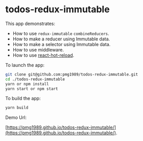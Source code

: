 # todos-redux-immutable

This app demonstrates:

* How to use `redux-immutable` `combineReducers`.
* How to make a reducer using Immutable data.
* How to make a selector using Immutable data.
* How to use middleware.
* How to use [react-hot-reload](https://github.com/gaearon/react-hot-loader).

To launch the app:

```bash
git clone git@github.com:pmg1989/todos-redux-immutable.git
cd ./todos-redux-immutable
yarn or npm install
yarn start or npm start
```

To build the app:

```bash
yarn build
```

Demo Url:

[https://pmg1989.github.io/todos-redux-immutable/](https://pmg1989.github.io/todos-redux-immutable/).
